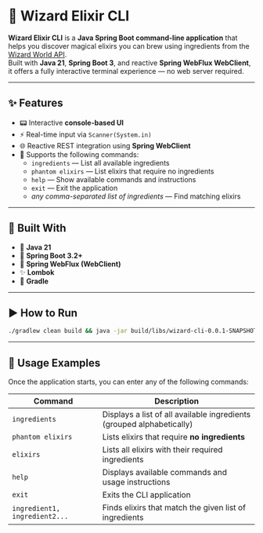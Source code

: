 # 🧪 Wizard Elixir CLI

**Wizard Elixir CLI** is a **Java Spring Boot command-line application** that helps you discover magical elixirs you can brew using ingredients from the [Wizard World API](https://wizard-world-api.herokuapp.com).  
Built with **Java 21**, **Spring Boot 3**, and reactive **Spring WebFlux WebClient**, it offers a fully interactive terminal experience — no web server required.

---

## ✨ Features

- 📟 Interactive **console-based UI**
- ⚡ Real-time input via `Scanner(System.in)`
- 🌐 Reactive REST integration using **Spring WebClient**
- 🧾 Supports the following commands:
  - `ingredients` — List all available ingredients
  - `phantom elixirs` — List elixirs that require no ingredients
  - `help` — Show available commands and instructions
  - `exit` — Exit the application
  - _any comma-separated list of ingredients_ — Find matching elixirs

---

## 🧱 Built With

- 🧪 **Java 21**
- 🚀 **Spring Boot 3.2+**
- 🔁 **Spring WebFlux (WebClient)**
- ✨ **Lombok**
- 🔧 **Gradle**

---

## ▶️ How to Run

```bash
./gradlew clean build && java -jar build/libs/wizard-cli-0.0.1-SNAPSHOT.jar
```

---

## 🧪 Usage Examples

Once the application starts, you can enter any of the following commands:

| Command                        | Description                                                            |
|-------------------------------|------------------------------------------------------------------------|
| `ingredients`                 | Displays a list of all available ingredients (grouped alphabetically)  |
| `phantom elixirs`            | Lists elixirs that require **no ingredients**                          |
| `elixirs`                    | Lists all elixirs with their required ingredients                      |
| `help`                        | Displays available commands and usage instructions                     |
| `exit`                        | Exits the CLI application                                              |
| `ingredient1, ingredient2...` | Finds elixirs that match the given list of ingredients                |



